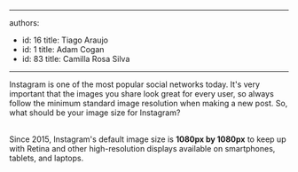 

---
authors:
  - id: 16
    title: Tiago Araujo
  - id: 1
    title: Adam Cogan
  - id: 83
    title: Camilla Rosa Silva
---




<span class='intro'> Instagram is one of the most popular social networks today. It's very important that the images you share look great for every user, so always follow the minimum&#160;standard image resolution when making a new post. So, what should be your​ image size for Instagram?<br><br> </span>

<p>​Since 2015, Instagram's default&#160;image size&#160;is&#160;<strong>1080px by 1080px</strong>&#160;to keep up with Retina and other high-resolution displays available on smartphones, tablets, and&#160;laptops. <br></p>



